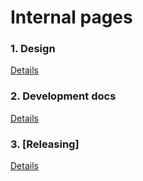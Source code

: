 # Internal pages

### 1. Design
[Details](/design/main.md)

### 2. Development docs
[Details](/dev/main.md)

### 3. [Releasing]
[Details](/rel/main.md)